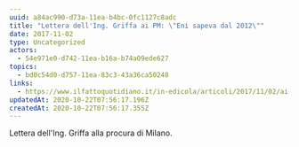 ```yaml
---
uuid: a84ac990-d73a-11ea-b4bc-0fc1127c8adc
title: "Lettera dell'Ing. Griffa ai PM: \"Eni sapeva dal 2012\""
date: 2017-11-02
type: Uncategorized
actors:
  - 54e971e0-d742-11ea-b16a-b74a09ede627
topics:
  - bd0c54d0-d757-11ea-83c3-43a36ca50240
links:
  - https://www.ilfattoquotidiano.it/in-edicola/articoli/2017/11/02/ai-pm-la-lettera-del-suicida-leni-sa-dei-veleni-dal-2012/3951466/
updatedAt: 2020-10-22T07:56:17.196Z
createdAt: 2020-10-22T07:56:17.355Z
---
```


Lettera dell'Ing. Griffa alla procura di Milano.
